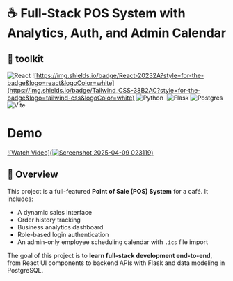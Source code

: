 # ☕ Full-Stack POS System with Analytics, Auth, and Admin Calendar

## 🧰 toolkit
![React](https://img.shields.io/badge/React-20232A?style=for-the-badge&logo=react&logoColor=white)
![https://img.shields.io/badge/React-20232A?style=for-the-badge&logo=react&logoColor=white](https://img.shields.io/badge/Tailwind_CSS-38B2AC?style=for-the-badge&logo=tailwind-css&logoColor=white)
![Python](https://img.shields.io/badge/Python-3670A0?style=for-the-badge&logo=python&logoColor=white)&nbsp;
![Flask](https://img.shields.io/badge/Flask-000000?style=for-the-badge&logo=flask&logoColor=white)
![Postgres](https://img.shields.io/badge/PostgreSQL-316192?style=for-the-badge&logo=postgresql&logoColor=white)
![Vite](https://img.shields.io/badge/Vite-B73BFE?style=for-the-badge&logo=vite&logoColor=white)

# Demo
[![Watch Video](![Screenshot 2025-04-09 023119](https://github.com/user-attachments/assets/90904052-c14d-4116-bf7a-be3ed53cbe8b))](https://drive.google.com/file/d/1gXqOkUylMEd9uap7tssXMtrdpCfTCPQ-/view?usp=sharing)




## 🧠 Overview

This project is a full-featured **Point of Sale (POS) System** for a café. It includes:

- A dynamic sales interface
- Order history tracking
- Business analytics dashboard
- Role-based login authentication
- An admin-only employee scheduling calendar with `.ics` file import

The goal of this project is to **learn full-stack development end-to-end**, from React UI components to backend APIs with Flask and data modeling in PostgreSQL.

